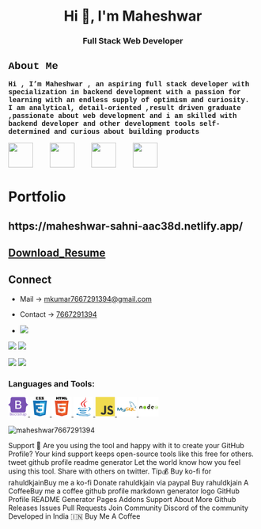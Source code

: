 
<h1 align="center">Hi 👋, I'm Maheshwar</h1>
<h3 align="center">Full Stack Web Developer</h3>

 <h2 style="font-family: 'Courier New', Courier, monospace;">About Me</h2>
 <p style="font-family: 'Courier New', Courier, monospace; font-weight:bold">Hi , I’m Maheshwar , an aspiring full stack developer with specialization in backend development with a passion for learning with an endless supply of optimism and curiosity.    I am analytical, detail-oriented ,result driven graduate ,passionate about web development and i am skilled with backend developer and other development tools self-determined and curious about building products
</p>
  <a href="https://twitter.com/MaheshB41963552"><img style="height: 50px; width: 50px;margin-right: 30px;" src="https://cdn.pixabay.com/photo/2021/12/10/16/37/twitter-6860915_1280.png" alt=""></a>
   <a href="https://www.linkedin.com/in/maheshwar-sahni-18928b21b/"><img style="height: 50px; width: 50px;margin-right: 30px;" src="https://cdn-icons-png.flaticon.com/512/174/174857.png" alt=""></a>
    <a href="https://www.instagram.com/maheshP_1218/"><img style="height: 50px; width: 50px;margin-right: 30px;" src="https://upload.wikimedia.org/wikipedia/commons/thumb/a/a5/Instagram_icon.png/2048px-Instagram_icon.png" alt=""></a>
     <a href="https://www.facebook.com/maheshk.sahani"><img style="height: 50px; width: 50px;margin-right: 30px;" src="https://upload.wikimedia.org/wikipedia/commons/thumb/1/1b/Facebook_icon.svg/2048px-Facebook_icon.svg.png" alt=""></a>
<h1>Portfolio</h1>
<h2>https://maheshwar-sahni-aac38d.netlify.app/</h2>
<h2><a href="https://drive.google.com/uc?export=download&id=1FEXmuNaoqxb29zha08LrJf6VQ_WpuT19">Download_Resume</a></h2>




## Connect

- Mail ->  [mkumar7667291394@gmail.com](https://github.com/maheshwar7667291394)
- Contact ->  [7667291394](https://github.com/maheshwar7667291394)







- ![](http://github-profile-summary-cards.vercel.app/api/cards/profile-details?username=maheshwar7667291394&theme=github)

![](http://github-profile-summary-cards.vercel.app/api/cards/repos-per-language?username=maheshwar7667291394&theme=github) ![](http://github-profile-summary-cards.vercel.app/api/cards/most-commit-language?username=maheshwar7667291394&theme=github)



![](http://github-profile-summary-cards.vercel.app/api/cards/stats?username=maheshwar7667291394&theme=github) ![](http://github-profile-summary-cards.vercel.app/api/cards/productive-time?username=maheshwar7667291394&theme=github&utcOffset=8)





<h3 align="left">Languages and Tools:</h3>
<p align="left"> <a href="https://getbootstrap.com" target="_blank" rel="noreferrer"> <img src="https://raw.githubusercontent.com/devicons/devicon/master/icons/bootstrap/bootstrap-plain-wordmark.svg" alt="bootstrap" width="40" height="40"/> </a> <a href="https://www.w3schools.com/css/" target="_blank" rel="noreferrer"> <img src="https://raw.githubusercontent.com/devicons/devicon/master/icons/css3/css3-original-wordmark.svg" alt="css3" width="40" height="40"/> </a> <a href="https://www.w3.org/html/" target="_blank" rel="noreferrer"> <img src="https://raw.githubusercontent.com/devicons/devicon/master/icons/html5/html5-original-wordmark.svg" alt="html5" width="40" height="40"/> </a> <a href="https://www.java.com" target="_blank" rel="noreferrer"> <img src="https://raw.githubusercontent.com/devicons/devicon/master/icons/java/java-original.svg" alt="java" width="40" height="40"/> </a> <a href="https://developer.mozilla.org/en-US/docs/Web/JavaScript" target="_blank" rel="noreferrer"> <img src="https://raw.githubusercontent.com/devicons/devicon/master/icons/javascript/javascript-original.svg" alt="javascript" width="40" height="40"/> </a> <a href="https://www.mysql.com/" target="_blank" rel="noreferrer"> <img src="https://raw.githubusercontent.com/devicons/devicon/master/icons/mysql/mysql-original-wordmark.svg" alt="mysql" width="40" height="40"/> </a> <a href="https://nodejs.org" target="_blank" rel="noreferrer"> <img src="https://raw.githubusercontent.com/devicons/devicon/master/icons/nodejs/nodejs-original-wordmark.svg" alt="nodejs" width="40" height="40"/> </a> </p>

<p><img align="center" src="https://github-readme-stats.vercel.app/api/top-langs?username=maheshwar7667291394&show_icons=true&locale=en&layout=compact" alt="maheshwar7667291394" /></p>

Support 🙏
Are you using the tool and happy with it to create your GitHub Profile?
Your kind support keeps open-source tools like this free for others.
tweet github profile readme generator
Let the world know how you feel using this tool. Share with others on twitter.
Tip💰
Buy ko-fi for rahuldkjainBuy me a ko-fi
Donate rahuldkjain via paypal
Buy rahuldkjain A CoffeeBuy me a coffee
github profile markdown generator logo
GitHub Profile README Generator
Pages
Addons
Support
About
More
Github
Releases
Issues
Pull Requests
Join Community
Discord of the community
Developed in India 🇮🇳
Buy Me A Coffee
